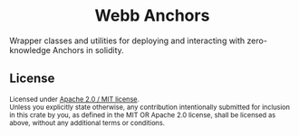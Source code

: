 <h1 align="center">Webb Anchors</h1>

Wrapper classes and utilities for deploying and interacting with zero-knowledge Anchors in solidity.
 
## License

<sup>
Licensed under <a href="LICENSE">Apache 2.0 / MIT license</a>.
</sup>

<br/>

<sub>
Unless you explicitly state otherwise, any contribution intentionally submitted for inclusion in this crate by you, as defined in the MIT OR Apache 2.0 license, shall be licensed as above, without any additional terms or conditions.
</sub>

